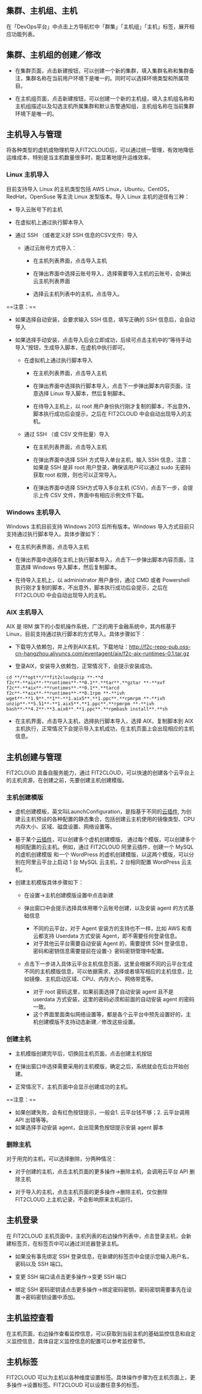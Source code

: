 ## 集群、主机组、主机

在「DevOps平台」中点击上方导航栏中「群集」「主机组」「主机」标签，展开相应功能列表。

## 集群、主机组的创建／修改 

* 在集群页面，点击新建按钮，可以创建一个新的集群，填入集群名称和集群备注，集群名称在当前用户环境下是唯一的。同时可以选择环境类型和所属项目。

* 在主机组页面，点击新建按钮，可以创建一个新的主机组，填入主机组名称和主机组描述以及勾选主机所属集群和默认告警通知组，主机组名称在当前集群环境下是唯一的。

##  主机导入与管理

将各种类型的虚机或物理机导入FIT2CLOUD后，可以通过统一管理，有效地降低运维成本，特别是当主机数量很多时，能显著地提升运维效率。

###  Linux 主机导入 

目前支持导入 Linux 的主机类型包括 AWS Linux，Ubuntu，CentOS，RedHat，OpenSuse 等主流 Linux 发型版本。导入 Linux 主机的途径有三种：

* 导入云账号下的主机

* 在虚拟机上通过执行脚本导入

* 通过 SSH （或者定义好 SSH 信息的CSV文件）导入

  *  通过云账号方式导入： 

     *  在主机列表界面，点击导入主机

     *  在弹出界面中选择云账号导入，选择需要导入主机的云账号，会弹出云主机列表界面

     *  选择云主机列表中的主机，点击导入。

==注意：==

* 如果选择自动安装，会要求输入 SSH 信息，填写正确的 SSH 信息后，会自动导入

* 如果选择手动安装，点击导入后会立即成功，后续可点击主机中的“等待手动导入”按钮，生成导入脚本，在虚机中执行即可。

   * 在虚拟机上通过执行脚本导入 

     * 在主机列表界面，点击导入主机

     * 在弹出界面中选择执行脚本导入，点击下一步弹出脚本内容页面，注意选择 Linux 导入脚本，然后复制脚本。

     * 在待导入主机上，以 root 用户身份执行刚才复制的脚本，不出意外，脚本执行成功后会提示，之后在 FIT2CLOUD 中会自动出现导入的主机。

   * 通过 SSH （或 CSV 文件批量）导入 

     * 在主机列表界面，点击导入主机

     * 在弹出界面中选择 SSH 方式导入单台主机，输入 SSH 信息，注意：如果是 SSH 是非 root 用户登录，确保该用户可以通过 sudo 无密码获取 root 权限，则也可以正常导入。

     * 在弹出界面中选择 SSH方式导入多台主机 (CSV)，点击下一步，会提示上传 CSV 文件，界面中有相应示例文件下载。

###  Windows 主机导入 

Windows 主机目前支持 Windows 2013 后所有版本。Windows 导入方式目前只支持通过执行脚本导入。具体步骤如下：

* 在主机列表界面，点击导入主机

* 在弹出界面中选择在主机上执行脚本导入，点击下一步弹出脚本内容页面，注意选择 Windows 导入脚本，然后复制脚本。

* 在待导入主机上，以 administrator 用户身份，通过 CMD 或者 Powershell 执行刚才复制的脚本，不出意外，脚本执行成功后会提示，之后在 FIT2CLOUD 中会自动出现导入的主机。

###  AIX 主机导入

AIX 是 IBM 旗下的小型机操作系统，广泛的用于金融系统中，其内核基于 Linux，目前支持通过执行脚本的方式导入。具体步骤如下：

* 下载导入依赖包，并上传到AIX主机，下载地址：http://f2c-repo-pub.oss-cn-hangzhou.aliyuncs.com/eventagent/aix/f2c-aix-runtimes-0.1.tar.gz

* 登录AIX，安装导入依赖包，正常情况下，会提示安装成功。

```
cd **/**opt**/**fit2cloudgzip **-**d
f2c**-**aix**-**runtimes**-**0.1**.**tar**.**gztar **-**xvf
f2c**-**aix**-**runtimes**-**0.1**.**tarcd
f2c**-**aix**-**runtimes**-**0.1rpm **-**ivh
wget**-**1.9**.**1**-**1.aix5**.**1.ppc**.**rpmrpm **-**ivh
unzip**-**5.51**-**1.aix5**.**1.ppc**.**rpmrpm **-**ivh
bash**-**4.2**-**3.aix6**.**1.ppc**.**rpmbash install**.**sh 
```


* 在主机界面，点击导入主机，选择执行脚本导入，选择 AIX，复制脚本到 AIX 主机执行，正常情况下会提示导入主机成功，在主机页面上会出现相应的主机信息。

## 主机创建与管理

FIT2CLOUD 具备自服务能力，通过 FIT2CLOUD，可以快速的创建各个云平台上的主机资源，在创建之前，先要创建主机创建模版。

### 主机创建模版 

* 虚机创建模板，英文叫LaunchConfiguration，是指基于不同的[云插件](http://docs.fit2cloud.com/v1.1/usersetting/cloud-account-setting.html#1.1-云插件), 为创建云主机预设的各种配置的静态集合，包括创建云主机使用的镜像类型、CPU 内存大小、区域、磁盘设置、网络设置等。

* 基于某个[云插件](http://docs.fit2cloud.com/v1.1/usersetting/cloud-account-setting.html#1.1-云插件)，可以创建多个虚机创建模版， 通过每个模版，可以创建多个相同配置的云主机。例如，通过 FIT2CLOUD 阿里云插件，创建一个 MySQL 的虚机创建模版 和一个 WordPress 的虚机创建模版，以这两个模版，可以分别在阿里云平台上启动 1 台 MySQL 云主机，2 台相同配置 WordPress 云主机。

* 创建主机模版具体步骤如下：

  * 在设置->主机创建模版设置中点击新建

  * 弹出窗口中会提示选择具体用哪个云账号创建，以及安装 agent 的方式基础信息

    * 不同的云平台，对于 Agent 安装方的支持也不一样，比如 AWS 和青云都支持 Userdata 方式安装 Agent，即不需要任何登录信息。
    *  对于其他云平台需要自动安装 Agent 的，需要提供 SSH 登录信息，密码和密钥信息需要提前在设置-》密码密钥管理中配置。

  * 点击下一步进入具体云平台主机信息页面，这里会根据不同的云平台生成不同的主机模版信息，可以依据需求，选择或者填写相应的主机信息，比如镜像、主机启动区域、CPU、内存大小、网络带宽等。

    * 对于 root 密码这里，如果前面选择了自动安装 agent 且不是 userdata 方式安装，这里的密码必须和前面的自动安装 agent 的密码一致。
    *  这个界面里面类似网络设置等，都是各个云平台中预先设置好的，主机创建模版不支持动态新建／修改这些设置。

### 创建主机

* 主机模版创建完毕后，切换回主机页面，点击创建主机按钮

* 在弹出窗口中选择需要采用的主机模版，确定之后，系统就会在后台开始创建。

* 正常情况下，主机页面中会显示创建成功的主机。

==注意：==
*  如果创建失败，会有红色按钮提示，一般会1\. 云平台钱不够；2\. 云平台调用 API 出错等等。
*  如果选择手动安装 agent，会出现黄色按钮提示安装 agent 脚本

###  删除主机 

对于用完的主机，可以选择删除，分两种情况：

* 对于创建的主机，点击主机页面的更多操作->删除主机，会调用云平台 API 删除主机

* 对于导入的主机，点击主机页面的更多操作->删除主机，仅仅删除 FIT2CLOUD 上主机记录，不会影响原来主机运行。

## 主机登录 

在 FIT2CLOUD 主机页面中，主机列表的右边操作列表中，点击登录主机，会新建标签页，在标签页中可以通过浏览器登录主机。

* 如果没有事先绑定 SSH 登录信息，在新建的标签页中会提示您输入用户名，密码以及 SSH 端口。

* 变更 SSH 端口请点击更多操作->变更 SSH 端口

* 绑定 SSH 密码密钥请点击更多操作->绑定密码密钥，密码密钥需要事先在设置->密码密钥设置中添加。

## 主机监控查看 

在主机页面，右边操作查看监控信息，可以获取到当前主机的基础监控信息和自定义监控信息，具体自定义监控信息的配置可以参考监控章节。

## 主机标签 

FIT2CLOUD 可以为主机以各种维度设置标签。具体操作步骤为在主机页面上，更多操作->设置标签。FIT2CLOUD 可以设置任意多的标签。
